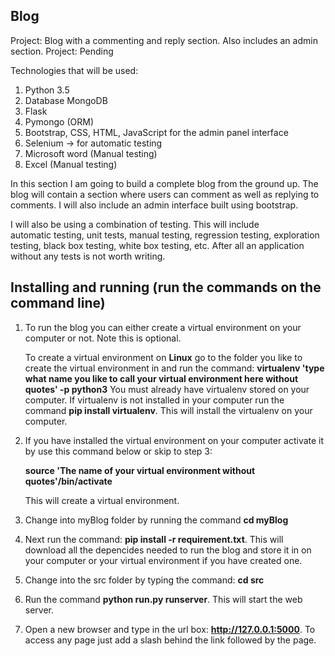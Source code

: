 Blog
--------------------------------------------------------------------------------------------


Project: Blog with a commenting and reply section. Also includes an admin section.
Project: Pending

Technologies that will be used:

1) Python 3.5
2) Database MongoDB
3) Flask
4) Pymongo (ORM)
5) Bootstrap, CSS, HTML, JavaScript for the admin panel interface
6) Selenium -> for automatic testing
 7) Microsoft word (Manual testing)
 8) Excel (Manual testing)
 
 In this section I am going to build a complete blog from the ground up.
 The blog will contain a section where users can comment as well as 
 replying to comments. I will also include an admin interface built using
 bootstrap.
 
 
 I will also be using a combination of testing. This will include  
 automatic testing, unit tests, manual testing, regression testing, exploration testing, 
 black box testing, white box testing, etc. After all an application without any
 tests is not worth writing.
  
 
 Installing and running (run the commands on the command line)
 --------------------------------------------------------------------------------
 
 1) To run the blog you can either create a virtual environment on your computer or not. Note this is optional.
 
       To create a virtual environment on **Linux** go to the folder you like to create the virtual environment in
        and run the command:  **virtualenv 'type what name you like to call your virtual environment here without quotes' -p python3**
        You must already have virtualenv stored on your computer. If virtualenv is not installed in your computer run the command **pip install virtualenv**. 
        This will install the virtualenv on your computer.
 
     
 2) If you have installed the virtual environment on your computer activate it by use this command below or skip to step 3:
 
    **source 'The name of your virtual environment without quotes'/bin/activate**
    
    This will create a virtual environment.
 
3) Change into myBlog folder by running the command **cd myBlog**

4) Next run the command: **pip install -r requirement.txt**.
    This will download all the depencides needed to run the blog and store it in on your computer or your virtual environment if you have created one. 
 
 4) Change into the src folder by typing the command: **cd src**
 5) Run the command **python run.py runserver**. This will start the web server.
 6) Open a new browser and type in the url box: **http://127.0.0.1:5000**.
 To access any page just add a slash behind the link followed by the page.
 